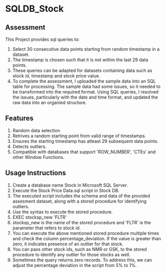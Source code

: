 # SQLDB_Stock
## Assessment

This Project provides sql queries to:
  1. Select 30 consecutive data points starting from random timestamp in a dataset.
  2. The timestamp is chosen such that it is not within the last 29 data points.
  3. These queries can be adapted for datasets containing data such as stock id, timestamp and stock price value.
  4. To complete the assessment, I uploaded the sample data into an SQL table for processing. The sample data had some issues, so it needed to be transformed into 
     the required format. Using SQL queries, I resolved the issues, particularly with the date and time format, and updated the raw data into an organied 
     structure. 

## Features
  1. Random data selection
  2. Retrives a random starting point from valid range of timestamps.
  3. Ensures the starting timestamp has atleast 29 subsequent data points.
  4. Detects outliers.
  5. Compatible with databases that support 'ROW_NUMBER', 'CTEs' and other Window Functions.

## Usage Instructions
  1. Create a database name Stock in Microsoft SQL Server.
  2. Execute the Stock Price Data.sql script in Stock DB.
  3. The executed script includes the schema and data of the provided assesment dataset, along with a stored procedure for identifying outliers.
  4. Use the syntax to execute the stored procedure.
  5. EXEC stocksp_new 'FLTR'
  6. stocksp_new is the name of the stored procedure and 'FLTR' is the parameter that refers to stock id.
  7. You can execute the above mentioned stored procedure multiple times and check the column percentage_deviation. If the value is greater than zero, it indicates 
     presence of an outlier for that stock.
  8. You can pass other stock ids, such as NMR or GSK, to the stored procedure to identify any outlier for those stocks as well.
  9. Sometimes the query returns zero records. To address this, we can adjust the percentage deviation in the script from 5% to 1%.
